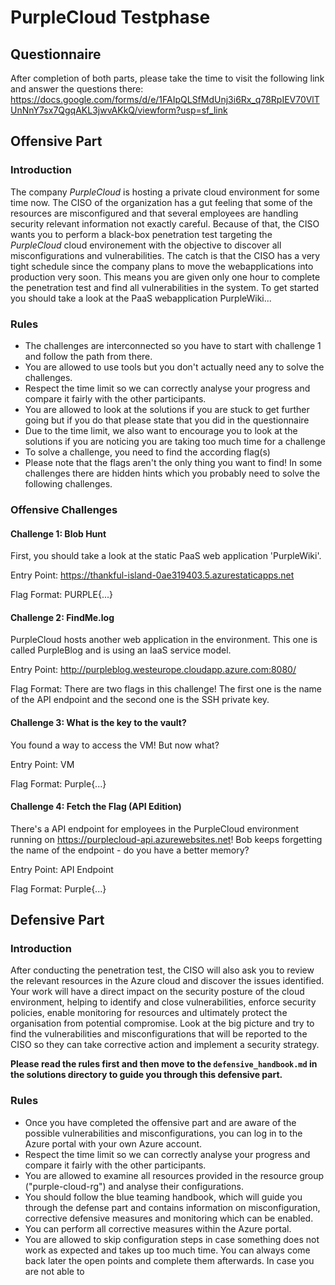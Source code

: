 # PurpleCloud Testphase

## Questionnaire
After completion of both parts, please take the time to visit the following link and answer the questions there:
https://docs.google.com/forms/d/e/1FAIpQLSfMdUnj3i6Rx_q78RpIEV70VlTUnNnY7sx7QgqAKL3jwvAKkQ/viewform?usp=sf_link


## Offensive Part


### Introduction
The company *PurpleCloud* is hosting a private cloud environment for some time now. The CISO of the organization has a gut feeling that some of the resources are misconfigured and that several employees are handling security relevant information not exactly careful. Because of that, the CISO wants you to perform a black-box penetration test targeting the *PurpleCloud* cloud environement with the objective to discover all misconfigurations and vulnerabilities. The catch is that the CISO has a very tight schedule since the company plans to move the webapplications into production very soon. This means you are given only one hour to complete the penetration test and find all vulnerabilities in the system. To get started you should take a look at the PaaS webapplication PurpleWiki...


### Rules
* The challenges are interconnected so you have to start with challenge 1 and follow the path from there.
* You are allowed to use tools but you don't actually need any to solve the challenges.
* Respect the time limit so we can correctly analyse your progress and compare it fairly with the other participants.
* You are allowed to look at the solutions if you are stuck to get further going but if you do that please state that you did in the questionnaire
* Due to the time limit, we also want to encourage you to look at the solutions if you are noticing you are taking too much time for a challenge
* To solve a challenge, you need to find the according flag(s)
* Please note that the flags aren't the only thing you want to find! In some challenges there are hidden hints which you probably need to solve the following challenges. 

  
### Offensive Challenges
#### Challenge 1: Blob Hunt
First, you should take a look at the static PaaS web application 'PurpleWiki'. 

Entry Point: https://thankful-island-0ae319403.5.azurestaticapps.net

Flag Format: PURPLE{...}


#### Challenge 2: FindMe.log
PurpleCloud hosts another web application in the environment. This one is called PurpleBlog and is using an IaaS service model.

Entry Point: http://purpleblog.westeurope.cloudapp.azure.com:8080/

Flag Format: There are two flags in this challenge! The first one is the name of the API endpoint and the second one is the SSH private key.


#### Challenge 3: What is the key to the vault?
You found a way to access the VM! But now what?

Entry Point: VM

Flag Format: Purple{...}


#### Challenge 4: Fetch the Flag (API Edition)
There's a API endpoint for employees in the PurpleCloud environment running on https://purplecloud-api.azurewebsites.net! Bob keeps forgetting the name of the endpoint - do you have a better memory?

Entry Point: API Endpoint

Flag Format: Purple{...}


## Defensive Part
### Introduction
After conducting the penetration test, the CISO will also ask you to review the relevant resources in the Azure cloud and discover the issues identified. Your work will have a direct impact on the security posture of the cloud environment, helping to identify and close vulnerabilities, enforce security policies, enable monitoring for resources and ultimately protect the organisation from potential compromise. Look at the big picture and try to find the vulnerabilities and misconfigurations that will be reported to the CISO so they can take corrective action and implement a security strategy.

**Please read the rules first and then move to the `defensive_handbook.md` in the solutions directory to guide you through this defensive part.**

### Rules
* Once you have completed the offensive part and are aware of the possible vulnerabilities and misconfigurations, you can log in to the Azure portal with your own Azure account.
* Respect the time limit so we can correctly analyse your progress and compare it fairly with the other participants.
* You are allowed to examine all resources provided in the resource group ("purple-cloud-rg") and analyse their configurations.
* You should follow the blue teaming handbook, which will guide you through the defense part and contains information on misconfiguration, corrective defensive measures and monitoring which can be enabled.
* You can perform all corrective measures within the Azure portal.
* You are allowed to skip configuration steps in case something does not work as expected and takes up too much time. You can always come back later the open points and complete them afterwards. In case you are not able to 

